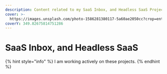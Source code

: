 ```yaml
---
description: Content related to my SaaS Inbox, and Headless SaaS Projects/Products
cover: >-
  https://images.unsplash.com/photo-1586281380117-5a60ae2050cc?crop=entropy&cs=tinysrgb&fm=jpg&ixid=MnwxOTcwMjR8MHwxfHNlYXJjaHw5fHxwcm9qZWN0fGVufDB8fHx8MTY1OTI3MTc2Mw&ixlib=rb-1.2.1&q=80
coverY: 349.82675814751286
---
```


# SaaS Inbox, and Headless SaaS

{% hint style="info" %}
I am working actively on these projects.
{% endhint %}
